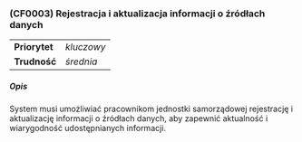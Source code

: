 ### (CF0003) Rejestracja i aktualizacja informacji o źródłach danych

|               |            |
|---------------|------------|
| **Priorytet** | _kluczowy_ |
| **Trudność**  | _średnia_  |

##### Opis

System musi
umożliwiać pracownikom jednostki samorządowej rejestrację i aktualizację informacji o źródłach danych, aby zapewnić aktualność i wiarygodność udostępnianych
informacji.
